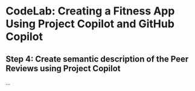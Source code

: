 # CodeLab: Creating a Fitness App Using Project Copilot and GitHub Copilot
## Step 4: Create semantic description of the Peer Reviews using Project Copilot

...
